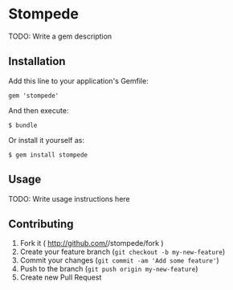 # Stompede

TODO: Write a gem description

## Installation

Add this line to your application's Gemfile:

    gem 'stompede'

And then execute:

    $ bundle

Or install it yourself as:

    $ gem install stompede

## Usage

TODO: Write usage instructions here

## Contributing

1. Fork it ( http://github.com/<my-github-username>/stompede/fork )
2. Create your feature branch (`git checkout -b my-new-feature`)
3. Commit your changes (`git commit -am 'Add some feature'`)
4. Push to the branch (`git push origin my-new-feature`)
5. Create new Pull Request
